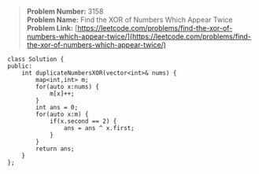 > **Problem Number:** 3158 <br>
> **Problem Name:** Find the XOR of Numbers Which Appear Twice <br>
> **Problem Link:** [https://leetcode.com/problems/find-the-xor-of-numbers-which-appear-twice/](https://leetcode.com/problems/find-the-xor-of-numbers-which-appear-twice/) <br>

    class Solution {
    public:
        int duplicateNumbersXOR(vector<int>& nums) {
            map<int,int> m;
            for(auto x:nums) {
                m[x]++;
            }
            int ans = 0;
            for(auto x:m) {
                if(x.second == 2) {
                    ans = ans ^ x.first;
                }
            }
            return ans;
        }
    };